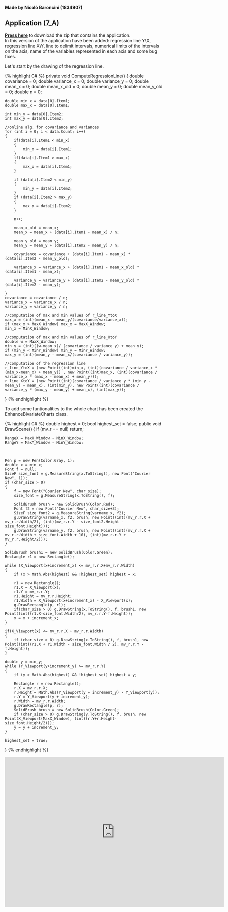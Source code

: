 **Made by Nicolò Baroncini (1834907)**
## Application (7_A)
**[Press here](https://drive.google.com/file/d/13tKub6EF5h2Q7d7BSS3vsKq-OIetpqaq/view?usp=sharing)** to download the zip that contains the application. \
In this version of the application have been added: regression line Y\X, regression line X\Y, line to delimit intervals, numerical limits of the intervals on the axis, name of the variables represented in each axis and some bug fixes.

Let's start by the drawing of the regression line.

{% highlight C# %}
private void ComputeRegressionLine()
{
    double covariance = 0;
    double variance_x = 0;
    double variance_y = 0;
    double mean_x = 0;
    double mean_x_old = 0;
    double mean_y = 0;
    double mean_y_old = 0;
    double n = 0;

    double min_x = data[0].Item1;
    double max_x = data[0].Item1;

    int min_y = data[0].Item2;
    int max_y = data[0].Item2;

    //online alg. for covariance and variances
    for (int i = 0; i < data.Count; i++)
    {
        if(data[i].Item1 < min_x)
        {
            min_x = data[i].Item1;
        }
        if(data[i].Item1 > max_x)
        {
            max_x = data[i].Item1;
        }

        if (data[i].Item2 < min_y)
        {
            min_y = data[i].Item2;
        }
        if (data[i].Item2 > max_y)
        {
            max_y = data[i].Item2;
        }

        n++;

        mean_x_old = mean_x;
        mean_x = mean_x + (data[i].Item1 - mean_x) / n;

        mean_y_old = mean_y;
        mean_y = mean_y + (data[i].Item2 - mean_y) / n;

        covariance = covariance + (data[i].Item1 - mean_x) * (data[i].Item2 - mean_y_old);

        variance_x = variance_x + (data[i].Item1 - mean_x_old) * (data[i].Item1 - mean_x);

        variance_y = variance_y + (data[i].Item2 - mean_y_old) * (data[i].Item2 - mean_y);

    }
    covariance = covariance / n;
    variance_x = variance_x / n;
    variance_y = variance_y / n;
    
    //computation of max and min values of r_line_YtoX
    max_x = (int)(mean_x - mean_y/(covariance/variance_x));
    if (max_x > MaxX_Window) max_x = MaxX_Window;
    min_x = MinX_Window;

    //computation of max and min values of r_line_XtoY
    double w = MaxX_Window;
    min_y = (int)((w-mean_x)/ (covariance / variance_y) + mean_y);
    if (min_y < MinY_Window) min_y = MinY_Window;
    max_y = (int)(mean_y - mean_x/(covariance / variance_y));

    //computation of the regression line
    r_line_YtoX = (new Point((int)min_x, (int)(covariance / variance_x * (min_x-mean_x) + mean_y)) , new Point((int)max_x, (int)(covariance / variance_x * (max_x - mean_x) + mean_y)));
    r_line_XtoY = (new Point((int)(covariance / variance_y * (min_y - mean_y) + mean_x), (int)min_y), new Point((int)(covariance / variance_y * (max_y - mean_y) + mean_x), (int)max_y));
}
{% endhighlight %}

To add some funtionalities to the whole chart has been created the EnhanceBivariateCharts class.

{% highlight C# %}
double highest = 0;
bool highest_set = false;
public void DrawScene()
{
    if (mv_r == null) return;

    RangeX = MaxX_Window - MinX_Window;
    RangeY = MaxY_Window - MinY_Window;



    Pen p = new Pen(Color.Gray, 1);
    double x = min_x;
    Font f = null;
    SizeF size_font = g.MeasureString(x.ToString(), new Font("Courier New", 1));
    if (char_size > 0)
    {
        f = new Font("Courier New", char_size);
        size_font = g.MeasureString(x.ToString(), f);

        SolidBrush brush = new SolidBrush(Color.Red);
        Font f2 = new Font("Courier New", char_size+3);
        SizeF size_font2 = g.MeasureString(varname_x, f2);
        g.DrawString(varname_x, f2, brush, new Point((int)(mv_r.r.X + mv_r.r.Width/2), (int)(mv_r.r.Y - size_font2.Height -size_font.Height)));
        g.DrawString(varname_y, f2, brush, new Point((int)(mv_r.r.X + mv_r.r.Width + size_font.Width + 10), (int)(mv_r.r.Y + mv_r.r.Height/2)));
    }

    SolidBrush brush1 = new SolidBrush(Color.Green);
    Rectangle r1 = new Rectangle();

    while (X_Viewport(x+increment_x) <= mv_r.r.X+mv_r.r.Width)
    {
        if (x > Math.Abs(highest) && !highest_set) highest = x;

        r1 = new Rectangle();
        r1.X = X_Viewport(x);
        r1.Y = mv_r.r.Y;
        r1.Height = mv_r.r.Height;
        r1.Width = X_Viewport(x+increment_x) - X_Viewport(x);
        g.DrawRectangle(p, r1);
        if(char_size > 0) g.DrawString(x.ToString(), f, brush1, new Point((int)(r1.X-size_font.Width/2), mv_r.r.Y-f.Height));
        x = x + increment_x;
    }

    if(X_Viewport(x) <= mv_r.r.X + mv_r.r.Width)
    {
        if (char_size > 0) g.DrawString(x.ToString(), f, brush1, new Point((int)(r1.X + r1.Width - size_font.Width / 2), mv_r.r.Y - f.Height));
    }

    double y = min_y;
    while (Y_Viewport(y+increment_y) >= mv_r.r.Y)
    {
        if (y > Math.Abs(highest) && !highest_set) highest = y;

        Rectangle r = new Rectangle();
        r.X = mv_r.r.X;
        r.Height = Math.Abs(Y_Viewport(y + increment_y) - Y_Viewport(y));
        r.Y = Y_Viewport(y + increment_y);
        r.Width = mv_r.r.Width;
        g.DrawRectangle(p, r);
        SolidBrush brush = new SolidBrush(Color.Green);
        if (char_size > 0) g.DrawString(y.ToString(), f, brush, new Point(X_Viewport(MaxX_Window), (int)(r.Y+r.Height-size_font.Height/2)));
        y = y + increment_y;
    }

    highest_set = true;
}
{% endhighlight %}

<iframe src="https://user-images.githubusercontent.com/78324346/139524699-0184fa83-6fc4-4468-8f3d-9234682537e0.mp4" width="700" height="480" frameborder="0" allowfullscreen=""> </iframe>
